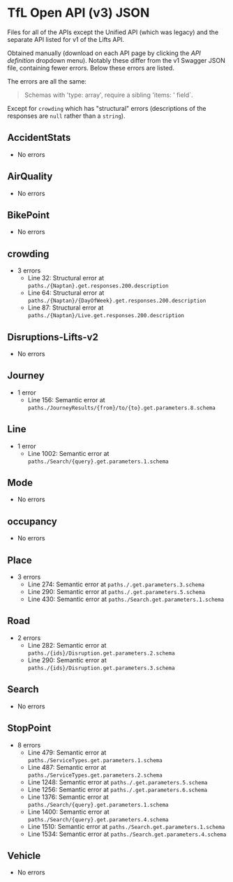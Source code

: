 # TfL Open API (v3) JSON

Files for all of the APIs except 
the Unified API (which was legacy)
and the separate API listed for v1 of the Lifts API.

Obtained manually (download on each API page by clicking the _API definition_ dropdown menu).
Notably these differ from the v1 Swagger JSON file, containing fewer errors. Below these errors are
listed.

The errors are all the same:

> Schemas with 'type: array', require a sibling 'items: ' field`.

Except for `crowding` which has "structural" errors (descriptions of the responses are `null` rather
than a `string`).

## AccidentStats

- No errors

## AirQuality

- No errors

## BikePoint

- No errors

## crowding

- 3 errors
  - Line 32: Structural error at `paths./{Naptan}.get.responses.200.description`
  - Line 64: Structural error at `paths./{Naptan}/{DayOfWeek}.get.responses.200.description`
  - Line 87: Structural error at `paths./{Naptan}/Live.get.responses.200.description`

## Disruptions-Lifts-v2

- No errors

## Journey

- 1 error
  - Line 156: Semantic error at `paths./JourneyResults/{from}/to/{to}.get.parameters.8.schema`

## Line

- 1 error
  - Line 1002: Semantic error at `paths./Search/{query}.get.parameters.1.schema`

## Mode

- No errors

## occupancy

- No errors

## Place

- 3 errors
  - Line 274: Semantic error at `paths./.get.parameters.3.schema`
  - Line 290: Semantic error at `paths./.get.parameters.5.schema`
  - Line 430: Semantic error at `paths./Search.get.parameters.1.schema`

## Road

- 2 errors
  - Line 282: Semantic error at `paths./{ids}/Disruption.get.parameters.2.schema`
  - Line 290: Semantic error at `paths./{ids}/Disruption.get.parameters.3.schema`

## Search

- No errors

## StopPoint

- 8 errors
  - Line 479: Semantic error at `paths./ServiceTypes.get.parameters.1.schema`
  - Line 487: Semantic error at `paths./ServiceTypes.get.parameters.2.schema`
  - Line 1248: Semantic error at `paths./.get.parameters.5.schema`
  - Line 1256: Semantic error at `paths./.get.parameters.6.schema`
  - Line 1376: Semantic error at `paths./Search/{query}.get.parameters.1.schema`
  - Line 1400: Semantic error at `paths./Search/{query}.get.parameters.4.schema`
  - Line 1510: Semantic error at `paths./Search.get.parameters.1.schema`
  - Line 1534: Semantic error at `paths./Search.get.parameters.4.schema`

## Vehicle

- No errors
